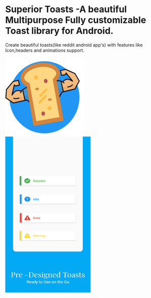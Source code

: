 # Superior Toasts -A beautiful Multipurpose Fully customizable Toast library for Android.
Create beautiful toasts(like reddit android app's) with features like Icon,headers and animations support.

<p float="left">
  <img align="top" src="https://raw.githubusercontent.com/shubh420/Superior-Toasts/shubh420-image-resources-update/Image%20Resources/iconpng.png" width="250" height="250" />
  <img src="https://github.com/shubh420/Superior-Toasts/blob/shubh420-image-resources-update/Image%20Resources/22.png?raw=true"
        width="270" height="492" /> 

</p>




